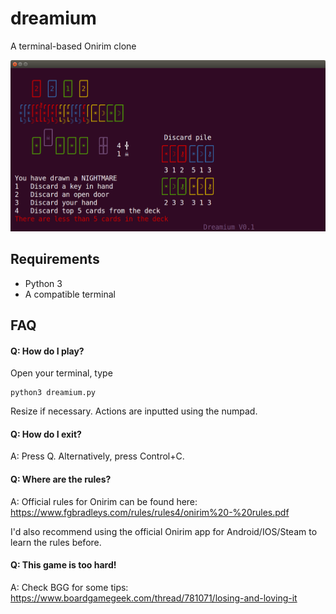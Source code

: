 # dreamium
A terminal-based Onirim clone

![Example](https://github.com/spiqueras/dreamium/blob/master/screenshot.png)

Requirements
------------
- Python 3
- A compatible terminal

FAQ
---
#### Q: How do I play?

Open your terminal, type

	python3 dreamium.py
  
Resize if necessary. Actions are inputted using the numpad.

#### Q: How do I exit?

A: Press Q. Alternatively, press Control+C.

#### Q: Where are the rules?

A: Official rules for Onirim can be found here: https://www.fgbradleys.com/rules/rules4/onirim%20-%20rules.pdf

I'd also recommend using the official Onirim app for Android/IOS/Steam to learn the rules before.

#### Q: This game is too hard!

A: Check BGG for some tips: https://www.boardgamegeek.com/thread/781071/losing-and-loving-it
